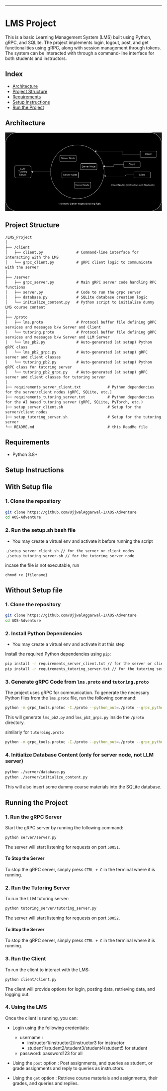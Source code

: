 
---

# LMS Project

This is a basic Learning Management System (LMS) built using Python, gRPC, and SQLite. The project implements login, logout, post, and get functionalities using gRPC, along with session management through tokens. The system can be interacted with through a command-line interface for both students and instructors.

## Index

- [Architecture](#architecture)
- [Project Structure](#project-structure)
- [Requirements](#requirements)
- [Setup Instructions](#setup-instructions)
- [Run the Project](#running-the-project)

## Architecture

![](./architecture.png)

## Project Structure

```
/LMS_Project
│
├── /client
│   ├── client.py               # Command-line interface for interacting with the LMS
│   └── grpc_client.py          # gRPC client logic to communicate with the server
│
├── /server
│   ├── grpc_server.py          # Main gRPC server code handling RPC functions
│   ├── server.py               # Code to run the grpc server
│   ├── database.py             # SQLite database creation logic
│   └── initialize_content.py   # Python script to initialize dummy LMS course content
│
├── /proto
│   ├── lms.proto               # Protocol buffer file defining gRPC services and messages b/w Server and Client
│   └── tutoring.proto          # Protocol buffer file defining gRPC services and messages b/w Server and LLM Server
│   └── lms_pb2.py              # Auto-generated (at setup) Python gRPC class
│   └── lms_pb2_grpc.py         # Auto-generated (at setup) gRPC server and client classes
│   └── tutoring_pb2.py         # Auto-generated (at setup) Python gRPC class for tutoring server
│   └── tutoring_pb2_grpc.py    # Auto-generated (at setup) gRPC server and client classes for tutoring server
│
├── requirements_server_client.txt            # Python dependencies for the server/client nodes (gRPC, SQLite, etc.)
├── requirements_tutoring_server.txt          # Python dependencies for the AI based tutoring server (gRPC, SQLite, PyTorch, etc.)
├── setup_server_client.sh                    # Setup for the server/client nodes
├── setup_tutoring_server.sh                  # Setup for the tutoring server
└── README.md                                 # this ReadMe file
```


## Requirements

- Python 3.8+

## Setup Instructions

## With Setup file

### 1. Clone the repository
```bash
git clone https://github.com/UjjwalAggarwal-1/AOS-Adventure
cd AOS-Adventure
```


### 2. Run the setup.sh bash file
* You may create a virtual env and activate it before running the script

```
./setup_server_client.sh // for the server or client nodes
./setup_tutoring_server.sh // for the tutoring server node
```
incase the file is not executable, run

```
chmod +x {filename}
```

## Without Setup file

### 1. Clone the repository
```bash
git clone https://github.com/UjjwalAggarwal-1/AOS-Adventure
cd AOS-Adventure
```


### 2. Install Python Dependencies
* You may create a virtual env and activate it at this step

Install the required Python dependencies using `pip`:

```bash
pip install -r requirements_server_client.txt // for the server or client nodes
pip install -r requirements_tutoring_server.txt // for the tutoring server node
```

### 3. Generate gRPC Code from `lms.proto` and `tutoring.proto`

The project uses gRPC for communication. To generate the necessary Python files from the `lms.proto` file, run the following command:

```bash
python -m grpc_tools.protoc -I./proto --python_out=./proto --grpc_python_out=./proto ./proto/lms.proto
```

This will generate `lms_pb2.py` and `lms_pb2_grpc.py` inside the `/proto` directory.

similarly for `tutoroing.proto`
```bash
python -m grpc_tools.protoc -I./proto --python_out=./proto --grpc_python_out=./proto ./proto/tutoring.proto
```

### 4. Initialize Database Content (only for server node, not LLM server)

```bash
python ./server/database.py
python ./server/initialize_content.py
```

This will also insert some dummy course materials into the SQLite database.


## Running the Project

### 1. Run the gRPC Server

Start the gRPC server by running the following command:

```bash
python server/server.py
```

The server will start listening for requests on port `50051`.

#### To Stop the Server

To stop the gRPC server, simply press `CTRL + C` in the terminal where it is running.


### 2. Run the Tutoring Server

To run the LLM tutoring server:

```bash
python tutoring_server/tutoring_server.py
```

The server will start listening for requests on port `50052`.

#### To Stop the Server

To stop the gRPC server, simply press `CTRL + C` in the terminal where it is running.

### 3. Run the Client

To run the client to interact with the LMS:

```bash
python client/client.py
```

The client will provide options for login, posting data, retrieving data, and logging out.

### 4. Using the LMS

Once the client is running, you can:
- Login using the following credentials:
  - username : 
    - instructor1/instructor2/instructor3 for instructor
    - student1/student2/student3/student4/student5 for student
  - password: password123 for all

- Using the `post` option : Post assignments, and queries as student, or grade assignments and reply to queries as instructors.
- Using the `get` option : Retrieve course materials and assignments, their grades, and queries and replies.
